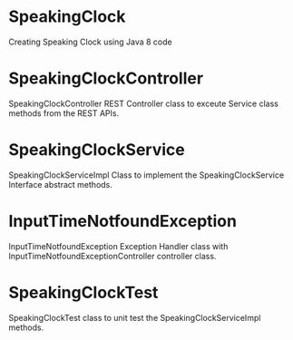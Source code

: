 # SpeakingClock
Creating Speaking Clock using Java 8 code
# SpeakingClockController
SpeakingClockController REST Controller class to exceute Service class methods from the REST APIs.
# SpeakingClockService
SpeakingClockServiceImpl Class to implement the SpeakingClockService Interface abstract methods.
# InputTimeNotfoundException
InputTimeNotfoundException Exception Handler class with InputTimeNotfoundExceptionController controller class.
# SpeakingClockTest
SpeakingClockTest class to unit test the SpeakingClockServiceImpl methods.
